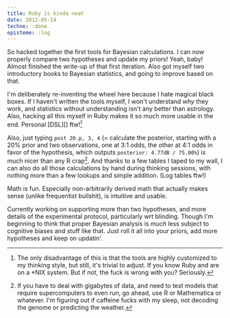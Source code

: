 ```yaml
---
title: Ruby is kinda neat
date: 2012-05-14
techne: :done
episteme: :log
---
```


So hacked together the first tools for Bayesian calculations. I can now properly compare two hypotheses and update my priors! Yeah, baby! Almost finished the write-up of that first iteration. Also got myself two introductory books to Bayesian statistics, and going to improve based on that.

I'm deliberately re-inventing the wheel here because I hate magical black boxes. If I haven't written the tools myself, I won't understand *why* they work, and statistics without understanding isn't any better than astrology. Also, hacking all this myself in Ruby makes it so much more usable in the end. Personal [DSL][] ftw![^personal]

[^personal]: The only disadvantage of this is that the tools are highly customized to my thinking style, but still, it's trivial to adjust. If you know Ruby and are on a *NIX system. But if not, the fuck is wrong with you? Seriously.

Also, just typing `post 20.p, 3, 4` (= calculate the posterior, starting with a 20% prior and two observations, one at 3:1 odds, the other at 4:1 odds in favor of the hypothesis, which outputs `posterior: 4.77dB / 75.00%`) is much nicer than any R crap[^r]. And thanks to a few tables I taped to my wall, I can also do all those calculations by hand during thinking sessions, with nothing more than a few lookups and simple addition. (Log tables ftw!)

[^r]: If you have to deal with gigabytes of data, and need to test models that require supercomputers to even run, go ahead, use R or Mathematica or whatever. I'm figuring out if caffeine fucks with my sleep, not decoding the genome or predicting the weather.

Math is fun. Especially non-arbitrarily derived math that actually makes sense (unlike frequentist bullshit), is intuitive and usable.

Currently working on supporting more than two hypotheses, and more details of the experimental protocol, particularly wrt blinding. Though I'm beginning to think that proper Bayesian analysis is *much* less subject to cognitive biases and stuff like that. Just roll it all into your priors, add more hypotheses and keep on updatin'. 
